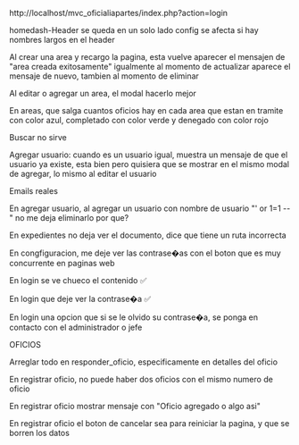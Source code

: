 http://localhost/mvc_oficialiapartes/index.php?action=login

homedash-Header se queda en un solo lado
config se afecta si hay nombres largos en el header

Al crear una area y recargo la pagina, esta vuelve aparecer
el mensajen de "area creada exitosamente" igualmente al momento
de actualizar aparece el mensaje de nuevo, tambien al momento
de eliminar

Al editar o agregar un area, el modal hacerlo mejor

En areas, que salga cuantos oficios hay en cada area que estan
en tramite con color azul, completado con color verde y denegado
con color rojo

Buscar no sirve

Agregar usuario: cuando es un usuario igual, muestra un mensaje de 
que el usuario ya existe, esta bien pero quisiera que se mostrar en
el mismo modal de agregar, lo mismo al editar el usuario

Emails reales

En agregar usuario, al agregar un usuario con nombre de usuario
"' or 1=1 --" no me deja eliminarlo por que?

En expedientes no deja ver el documento, dice que tiene un ruta incorrecta

En congfiguracion, me deje ver las contrase�as con el boton que es 
muy concurrente en paginas web

En login se ve chueco el contenido       ✅

En login que deje ver la contrase�a     ✅

En login una opcion que si se le olvido su contrase�a, se ponga en
contacto con el administrador o jefe


OFICIOS


Arreglar todo en responder_oficio, especificamente en detalles del oficio

En registrar oficio, no puede haber dos oficios con el mismo numero de oficio

En registrar oficio mostrar mensaje con "Oficio agregado o algo asi"

En registrar oficio el boton de cancelar sea para reiniciar la pagina,
y que se borren los datos